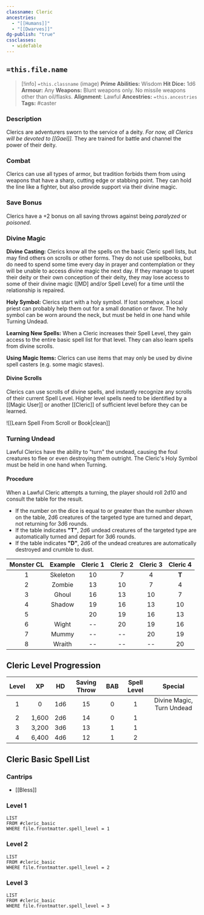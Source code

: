 ```yaml
---
classname: Cleric
ancestries:
  - "[[Humans]]"
  - "[[Dwarves]]"
dg-publish: "true"
cssclasses:
  - wideTable
---
```


## `=this.file.name`

 >[!info] `=this.classname`  (image)
**Prime Abilities:** Wisdom
**Hit Dice:** 1d6
**Armour:** Any
**Weapons:** Blunt weapons only. No missile weapons other than oil/flasks.
**Alignment**: Lawful
**Ancestries:** `=this.ancestries`
**Tags:** #caster

  
### Description

Clerics are adventurers sworn to the service of a deity. *For now, all Clerics will be devoted to [[Gael]].* They are trained for battle and channel the power of their deity.

  
### Combat
 
Clerics can use all types of armor, but tradition forbids them from using weapons that have a sharp, cutting edge or stabbing point. They can hold the line like a fighter, but also provide support via their divine magic.
  

### Save Bonus
  
Clerics have a +2 bonus on all saving throws against being *paralyzed*  or *poisoned*.



### Divine Magic

**Divine Casting:** Clerics know all the spells on the basic Cleric spell lists, but may find others on scrolls or other forms. They do not use spellbooks, but do need to spend some time every day in prayer and contemplation or they will be unable to access divine magic the next day. If they manage to upset their deity or their own conception of their deity, they may lose access to some of their divine magic ([MD] and/or Spell Level) for a time until the relationship is repaired.


**Holy Symbol:** Clerics start with a holy symbol. If lost somehow, a local priest can probably help them out for a small donation or favor. The holy symbol can be worn around the neck, but must be held in one hand while Turning Undead.

**Learning New Spells:** When a Cleric increases their Spell Level, they gain access to the entire basic spell list for that level. They can also learn spells from divine scrolls.

**Using Magic Items:** Clerics can use items that may only be used by divine spell casters (e.g. some magic staves).

#### Divine Scrolls
Clerics can use scrolls of divine spells, and instantly recognize any scrolls of their current Spell Level. Higher level spells need to be identified by a [[Magic User]] or another [[Cleric]] of sufficient level before they can be learned.

![[Learn Spell From Scroll or Book|clean]]


### Turning Undead
 

Lawful Clerics have the ability to "turn" the undead, causing the foul creatures to flee or even destroying them outright. The Cleric's Holy Symbol must be held in one hand when Turning.

#### Procedure

When a Lawful Cleric attempts a turning, the player should roll 2d10 and consult the table for the result.

- If the number on the dice is equal to or greater than the number shown on the table, 2d6 creatures of the targeted type are turned and depart, not returning for 3d6 rounds.
- If the table indicates **"T"**, 2d6 undead creatures of the targeted type are automatically turned and depart for 3d6 rounds.
- If the table indicates **"D"**, 2d6 of the undead creatures are automatically destroyed and crumble to dust.


| Monster CL | Example  | Cleric  1 | Cleric 2 | Cleric 3 | Cleric 4 |
|:----------:| :--------: |:---------:|:--------:|:--------:|:--------:|
|     1      | Skeleton |    10     |    7     |    4     |    **T**     |
|     2      | Zombie   |    13     |    10    |    7     |    4     |
|     3      | Ghoul    |    16     |    13    |    10    |    7     |
|     4      | Shadow   |    19     |    16    |    13    |    10    |
|     5      |          |    20     |    19    |    16    |    13    |
|     6      | Wight    |    --     |    20    |    19    |    16    |
|     7      | Mummy    |    --     |    --    |    20    |    19    |
|     8      | Wraith   |    --     |    --    |    --    |    20    |

## Cleric Level Progression


| Level |  XP   | HD  | Saving Throw | BAB | Spell Level |          Special          | 
|:-----:|:-----:|:---:|:------------:|:---:|:-----------:|:-------------------------:|
|   1   |   0   | 1d6 |      15      |  0  |      1      | Divine Magic, Turn Undead |
|   2   | 1,600 | 2d6 |      14      |  0  |      1      |                           |
|   3   | 3,200 | 3d6 |      13      |  1  |      1      |                           |
|   4   | 6,400 | 4d6 |      12      |  1  |      2      |                           |

## Cleric Basic Spell List

### Cantrips
- [[Bless]]

### Level 1
```dataview
LIST
FROM #cleric_basic 
WHERE file.frontmatter.spell_level = 1
```

### Level 2
```dataview
LIST
FROM #cleric_basic 
WHERE file.frontmatter.spell_level = 2
```
### Level 3
```dataview
LIST
FROM #cleric_basic 
WHERE file.frontmatter.spell_level = 3
```

